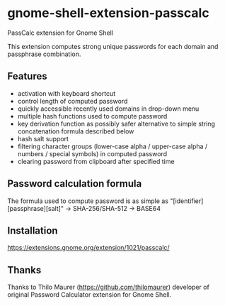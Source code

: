 # gnome-shell-extension-passcalc

PassCalc extension for Gnome Shell

This extension computes strong unique passwords for each domain and passphrase combination.

## Features

- activation with keyboard shortcut
- control length of computed password
- quickly accessible recently used domains in drop-down menu
- multiple hash functions used to compute password
- key derivation function as possibly safer alternative to simple string concatenation formula described below
- hash salt support
- filtering character groups (lower-case alpha / upper-case alpha / numbers / special symbols) in computed password
- clearing password from clipboard after specified time

## Password calculation formula

The formula used to compute password is as simple as
"[identifier][passphrase][salt]" -> SHA-256/SHA-512 -> BASE64

## Installation

https://extensions.gnome.org/extension/1021/passcalc/

## Thanks

Thanks to Thilo Maurer (https://github.com/thilomaurer) developer of original Password Calculator extension for 
Gnome Shell.
